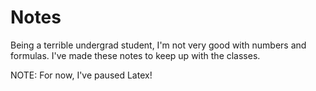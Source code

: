 Notes
=====
Being a terrible undergrad student, I'm not very good with numbers and formulas. I've made these notes to keep up with the classes.

NOTE: For now, I've paused Latex!